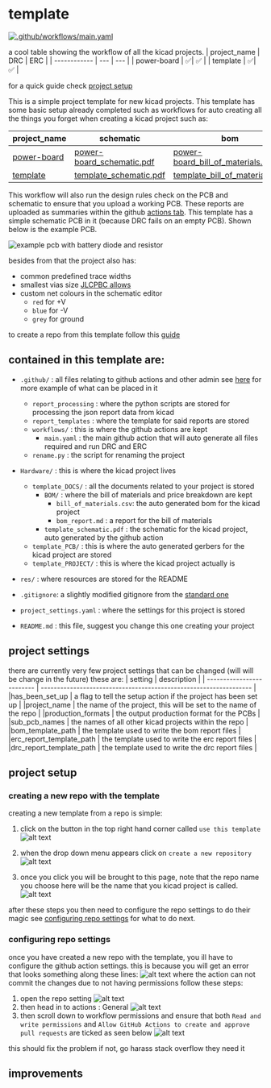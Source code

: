 # template
[![.github/workflows/main.yaml](https://github.com/sirlilpanda/kicad-project-template/actions/workflows/main.yaml/badge.svg)](https://github.com/sirlilpanda/kicad-project-template/actions/workflows/main.yaml)

a cool table showing the workflow of all the kicad projects.
| project_name | DRC | ERC |
| ------------ | --- | --- |
| power-board | ✅| ✅ | 
| template | ✅| ✅ | 

for a quick guide check [project setup](#project-setup)

This is a simple project template for new kicad projects. This template has some basic setup already completed such as workflows for auto creating all the things you forget when creating a kicad project such as:


| project_name | schematic | bom | bom report | gerbers |
| ------------ | --------- | --- | ---------- | ------- |
| [power-board](https://github.com/sirlilpanda/kicad-project-template/tree/workflow_testing/Hardware/power-board_PROJECT) | [power-board_schematic.pdf](https://github.com/sirlilpanda/kicad-project-template/tree/workflow_testing/Hardware/template_DOCS/power-board_schematic.pdf) | [power-board_bill_of_materials.csv](https://github.com/sirlilpanda/kicad-project-template/tree/workflow_testing/Hardware/template_DOCS/BOM/power-board_bill_of_materials.csv) | [power-board_bom_report.md](https://github.com/sirlilpanda/kicad-project-template/tree/workflow_testing/Hardware/template_DOCS/BOM/power-board_bom_report.md) | [power-board_grbr.zip](https://github.com/sirlilpanda/kicad-project-template/tree/workflow_testing/Hardware/template_PCB/power-board_grbr.zip) |
| [template](https://github.com/sirlilpanda/kicad-project-template/tree/workflow_testing/Hardware/template_PROJECT) | [template_schematic.pdf](https://github.com/sirlilpanda/kicad-project-template/tree/workflow_testing/Hardware/template_DOCS/template_schematic.pdf) | [template_bill_of_materials.csv](https://github.com/sirlilpanda/kicad-project-template/tree/workflow_testing/Hardware/template_DOCS/BOM/template_bill_of_materials.csv) | [template_bom_report.md](https://github.com/sirlilpanda/kicad-project-template/tree/workflow_testing/Hardware/template_DOCS/BOM/template_bom_report.md) | [template_grbr.zip](https://github.com/sirlilpanda/kicad-project-template/tree/workflow_testing/Hardware/template_PCB/template_grbr.zip) |

This workflow will also run the design rules check on the PCB and schematic to ensure that you upload a working PCB. These reports are uploaded as summaries within the github [actions tab](https://github.com/sirlilpanda/kicad-project-template/actions/runs/11878109342). This template has a simple schematic PCB in it (because DRC fails on an empty PCB). Shown below is the example PCB.

![example pcb with battery diode and resistor](res/image.png)

besides from that the project also has:

- common predefined trace widths
- smallest vias size [JLCPBC allows](https://jlcpcb.com/capabilities/Capabilities#Drilling)
- custom net colours in the schematic editor
    - `red` for +V
    - `blue` for -V
    - `grey` for ground

to create a repo from this template follow this [guide](https://docs.github.com/en/repositories/creating-and-managing-repositories/creating-a-repository-from-a-template)

contained in this template are:
---
- `.github/` : all files relating to github actions and other admin see [here](https://docs.github.com/en/communities/setting-up-your-project-for-healthy-contributions) for more example of what can be placed in it
    - `report_processing` : where the python scripts are stored for processing the json report data from kicad
    - `report_templates` : where the template for said reports are stored
    - `workflows/` : this is where the github actions are kept
        - `main.yaml` : the main github action that will auto generate all files required and run DRC and ERC
    - `rename.py` : the script for renaming the project
- `Hardware/` : this is where the kicad project lives
    - `template_DOCS/` : all the documents related to your project is stored
        - `BOM/`     : where the bill of materials and price breakdown are kept
            - `bill_of_materials.csv`: the auto generated bom for the kicad project
            - `bom_report.md` : a report for the bill of materials
        - `template_schematic.pdf` : the schematic for the kicad project, auto generated by the github action
    - `template_PCB/` : this is where the auto generated gerbers for the kicad project are stored
    - `template_PROJECT/` : this is where the kicad project actually is

- `res/` : where resources are stored for the README

- `.gitignore`: a slightly modified gitignore from the [standard one](https://github.com/github/gitignore/blob/main/KiCad.gitignore)

- `project_settings.yaml` : where the settings for this project is stored

- `README.md` : this file, suggest you change this one creating your project

## project settings
there are currently very few project settings that can be changed (will will be change in the future) these are:
| setting                   | description                                                       |
| ------------------------- | ----------------------------------------------------------------- |
|has_been_set_up            | a flag to tell the setup action if the project has been set up    | 
|project_name               | the name of the project, this will be set to the name of the repo |
|production_formats         | the output production format for the PCBs                         |
|sub_pcb_names              | the names of all other kicad projects within the repo             |
|bom_template_path          | the template used to write the bom report files                   |
|erc_report_template_path   | the template used to write the erc report files                   |
|drc_report_template_path   | the template used to write the drc report files                   |


## project setup

### creating a new repo with the template

creating a new template from a repo is simple:

1. click on the button in the top right hand corner called `use this template`
![alt text](res/image-5.png)

2. when the drop down menu appears click on `create a new repository`
![alt text](res/image-6.png)

3. once you click you will be brought to this page, note that the repo name you choose here will be the name that you kicad project is called.
![alt text](res/image-7.png)

after these steps you then need to configure the repo settings to do their magic see [configuring repo settings](#configuring-repo-settings) for what to do next.

### configuring repo settings

once you have created a new repo with the template, you ill have to configure the github action settings. this is because you will get an error that looks something along these lines:
![alt text](res/image-4.png)
where the action can not commit the changes due to not having permissions follow these steps:
1. open the repo setting
![alt text](res/image-1.png)
2. then head in to actions : General
![alt text](res/image-2.png)
3. then scroll down to workflow permissions and ensure that both
    `Read and write permissions` and `Allow GitHub Actions to create and approve pull requests` are ticked as seen below
![alt text](res/image-3.png)

this should fix the problem if not, go harass stack overflow they need it


## improvements
